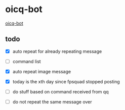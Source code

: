# oicq-bot
[oicq-bot](https://github.com/takayama-lily/oicq)

## todo
- [x] auto repeat for already repeating message
- [ ] command list
- [x] auto repeat image message
- [x] today is the xth day since fpsquad stopped posting
- [ ] do stuff based on command received from qq
- [ ] do not repeat the same message over

